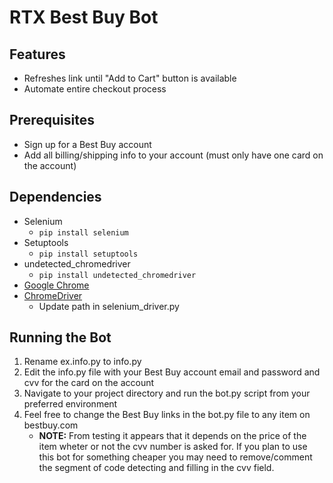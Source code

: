 # RTX Best Buy Bot

## Features
- Refreshes link until "Add to Cart" button is available
- Automate entire checkout process

## Prerequisites
- Sign up for a Best Buy account
- Add all billing/shipping info to your account (must only have one card on the account)

## Dependencies
- Selenium
	- `pip install selenium`
- Setuptools
  - `pip install setuptools`
- undetected_chromedriver
  - `pip install undetected_chromedriver`
- [Google Chrome](https://www.google.com/chrome/)
- [ChromeDriver](https://googlechromelabs.github.io/chrome-for-testing/)
  - Update path in selenium_driver.py

## Running the Bot
1. Rename ex.info.py to info.py
2. Edit the info.py file with your Best Buy account email and password and cvv for the card on the account
3. Navigate to your project directory and run the bot.py script from your preferred environment
4. Feel free to change the Best Buy links in the bot.py file to any item on bestbuy.com
	- **NOTE:** From testing it appears that it depends on the price of the item wheter or not the cvv number is asked for. If you plan to use this bot for something cheaper you may need to remove/comment the segment of code detecting and filling in the cvv field.


